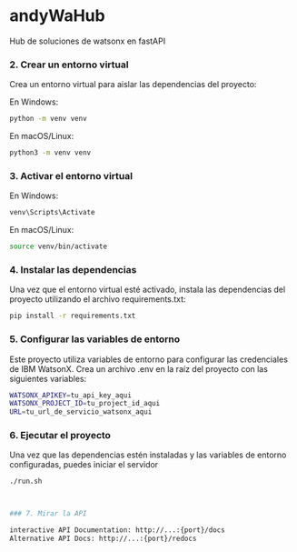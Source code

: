 # andyWaHub
Hub de soluciones de watsonx en fastAPI


### 2. Crear un entorno virtual
Crea un entorno virtual para aislar las dependencias del proyecto:

En Windows:
```bash
python -m venv venv
``` 

En macOS/Linux:
```bash
python3 -m venv venv
``` 

### 3. Activar el entorno virtual
En Windows:
```bash
venv\Scripts\Activate
``` 

En macOS/Linux:
```bash
source venv/bin/activate
``` 

### 4. Instalar las dependencias
Una vez que el entorno virtual esté activado, instala las dependencias del proyecto utilizando el archivo requirements.txt:
```bash
pip install -r requirements.txt
``` 


### 5. Configurar las variables de entorno
Este proyecto utiliza variables de entorno para configurar las credenciales de IBM WatsonX. Crea un archivo .env en la raíz del proyecto con las siguientes variables:
```bash
WATSONX_APIKEY=tu_api_key_aqui
WATSONX_PROJECT_ID=tu_project_id_aqui
URL=tu_url_de_servicio_watsonx_aqui
``` 

### 6. Ejecutar el proyecto
Una vez que las dependencias estén instaladas y las variables de entorno configuradas, puedes iniciar el servidor 
```bash
./run.sh



### 7. Mirar la API

interactive API Documentation: http://...:{port}/docs
Alternative API Docs: http://...:{port}/redocs

``` 

